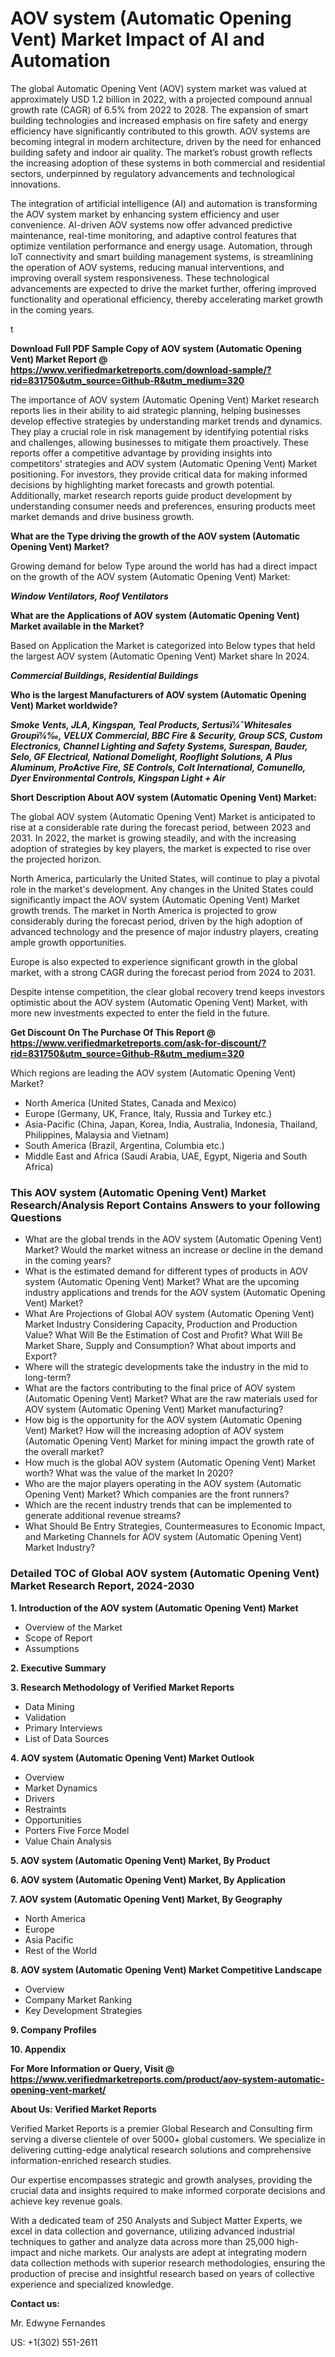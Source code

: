 <meta name="title" content="Global AOV system (Automatic Opening Vent) Market Impact of AI and Automation"><meta name="description" content="The global Automatic Opening Vent (AOV) system market was valued at approximately USD 1.2 billion in 2022, with a projected compound annual growth rate (CAGR) of 6.5% "><meta name="title" content="AOV system (Automatic Opening Vent) Market Size, Share, Scope, Trends, Growth, Opportunities, Analysis, Forecast"><h1>AOV system (Automatic Opening Vent) Market Impact of AI and Automation</h1><p>The global Automatic Opening Vent (AOV) system market was valued at approximately USD 1.2 billion in 2022, with a projected compound annual growth rate (CAGR) of 6.5% from 2022 to 2028. The expansion of smart building technologies and increased emphasis on fire safety and energy efficiency have significantly contributed to this growth. AOV systems are becoming integral in modern architecture, driven by the need for enhanced building safety and indoor air quality. The market’s robust growth reflects the increasing adoption of these systems in both commercial and residential sectors, underpinned by regulatory advancements and technological innovations.</p><p>The integration of artificial intelligence (AI) and automation is transforming the AOV system market by enhancing system efficiency and user convenience. AI-driven AOV systems now offer advanced predictive maintenance, real-time monitoring, and adaptive control features that optimize ventilation performance and energy usage. Automation, through IoT connectivity and smart building management systems, is streamlining the operation of AOV systems, reducing manual interventions, and improving overall system responsiveness. These technological advancements are expected to drive the market further, offering improved functionality and operational efficiency, thereby accelerating market growth in the coming years.</p>t</p><p id="" class=""><strong>Download Full PDF Sample Copy of AOV system (Automatic Opening Vent) Market Report @ <a href="https://www.verifiedmarketreports.com/download-sample/?rid=831750&utm_source=Github-R&utm_medium=320" target="_blank">https://www.verifiedmarketreports.com/download-sample/?rid=831750&utm_source=Github-R&utm_medium=320</a></strong></p><p>The importance of&nbsp;AOV system (Automatic Opening Vent) Market research reports lies in their ability to aid strategic planning, helping businesses develop effective strategies by understanding market trends and dynamics. They play a crucial role in risk management by identifying potential risks and challenges, allowing businesses to mitigate them proactively. These reports offer a competitive advantage by providing insights into competitors' strategies and AOV system (Automatic Opening Vent) Market positioning. For investors, they provide critical data for making informed decisions by highlighting market forecasts and growth potential. Additionally, market research reports guide product development by understanding consumer needs and preferences, ensuring products meet market demands and drive business growth.</p><p><strong>What are the&nbsp;Type driving the growth of the AOV system (Automatic Opening Vent) Market?</strong></p><p id="" class="">Growing demand for below Type around the world has had a direct impact on the growth of the AOV system (Automatic Opening Vent) Market:</p><em><strong>Window Ventilators, Roof Ventilators</strong></em></p><strong>What are the&nbsp;Applications&nbsp;of AOV system (Automatic Opening Vent) Market available in the Market?</strong></p><p id="" class="">Based on Application the Market is categorized into Below types that held the largest AOV system (Automatic Opening Vent) Market share In 2024.</p><em><strong>Commercial Buildings, Residential Buildings</strong></em></p><strong>Who is the largest Manufacturers of AOV system (Automatic Opening Vent) Market worldwide?</strong></p><p><em><strong>Smoke Vents, JLA, Kingspan, Teal Products, Sertusï¼ˆWhitesales Groupï¼‰, VELUX Commercial, BBC Fire & Security, Group SCS, Custom Electronics, Channel Lighting and Safety Systems, Surespan, Bauder, Selo, GF Electrical, National Domelight, Rooflight Solutions, A Plus Aluminum, ProActive Fire, SE Controls, Colt International, Comunello, Dyer Environmental Controls, Kingspan Light + Air</strong></em></p><p id="" class=""><strong>Short Description About AOV system (Automatic Opening Vent) Market:</strong></p><p>The global AOV system (Automatic Opening Vent) Market is anticipated to rise at a considerable rate during the forecast period, between 2023 and 2031. In 2022, the market is growing steadily, and with the increasing adoption of strategies by key players, the market is expected to rise over the projected horizon.</p><p>North America, particularly the United States, will continue to play a pivotal role in the market's development. Any changes in the United States could significantly impact the AOV system (Automatic Opening Vent) Market growth trends. The market in North America is projected to grow considerably during the forecast period, driven by the high adoption of advanced technology and the presence of major industry players, creating ample growth opportunities.</p><p>Europe is also expected to experience significant growth in the global market, with a strong CAGR during the forecast period from 2024 to 2031.</p><p>Despite intense competition, the clear global recovery trend keeps investors optimistic about the AOV system (Automatic Opening Vent) Market, with more new investments expected to enter the field in the future.</p><p id="" class=""><strong>Get Discount On The Purchase Of This Report @ <a href="https://www.verifiedmarketreports.com/ask-for-discount/?rid=831750&utm_source=Github-R&utm_medium=320" target="_blank">https://www.verifiedmarketreports.com/ask-for-discount/?rid=831750&utm_source=Github-R&utm_medium=320</a></strong></p>Which regions are leading the AOV system (Automatic Opening Vent) Market?</p><ul><li>North America (United States, Canada and Mexico)</li><li>Europe (Germany, UK, France, Italy, Russia and Turkey etc.)</li><li>Asia-Pacific (China, Japan, Korea, India, Australia, Indonesia, Thailand, Philippines, Malaysia and Vietnam)</li><li>South America (Brazil, Argentina, Columbia etc.)</li><li>Middle East and Africa (Saudi Arabia, UAE, Egypt, Nigeria and South Africa)</li></ul><h3 id="" class="">This AOV system (Automatic Opening Vent) Market Research/Analysis Report Contains Answers to your following Questions</h3><ul><li>What are the global trends in the AOV system (Automatic Opening Vent) Market? Would the market witness an increase or decline in the demand in the coming years?</li><li>What is the estimated demand for different types of products in AOV system (Automatic Opening Vent) Market? What are the upcoming industry applications and trends for the AOV system (Automatic Opening Vent) Market?</li><li>What Are Projections of Global AOV system (Automatic Opening Vent) Market Industry Considering Capacity, Production and Production Value? What Will Be the Estimation of Cost and Profit? What Will Be Market Share, Supply and Consumption? What about imports and Export?</li><li>Where will the strategic developments take the industry in the mid to long-term?</li><li>What are the factors contributing to the final price of AOV system (Automatic Opening Vent) Market? What are the raw materials used for AOV system (Automatic Opening Vent) Market manufacturing?</li><li>How big is the opportunity for the AOV system (Automatic Opening Vent) Market? How will the increasing adoption of AOV system (Automatic Opening Vent) Market for mining impact the growth rate of the overall market?</li><li>How much is the global AOV system (Automatic Opening Vent) Market worth? What was the value of the market In 2020?</li><li>Who are the major players operating in the AOV system (Automatic Opening Vent) Market? Which companies are the front runners?</li><li>Which are the recent industry trends that can be implemented to generate additional revenue streams?</li><li>What Should Be Entry Strategies, Countermeasures to Economic Impact, and Marketing Channels for AOV system (Automatic Opening Vent) Market Industry?</li></ul><h3 id="" class="">Detailed TOC of Global AOV system (Automatic Opening Vent) Market Research Report, 2024-2030</h3><p id="" class=""><strong>1. Introduction of the AOV system (Automatic Opening Vent) Market</strong></p><ul><li>Overview of the Market</li><li>Scope of Report</li><li>Assumptions</li></ul><p id="" class=""><strong>2. Executive Summary</strong></p><p id="" class=""><strong>3. Research Methodology of Verified Market Reports</strong></p><ul><li>Data Mining</li><li>Validation</li><li>Primary Interviews</li><li>List of Data Sources</li></ul><p id="" class=""><strong>4. AOV system (Automatic Opening Vent) Market Outlook</strong></p><ul><li>Overview</li><li>Market Dynamics</li><li>Drivers</li><li>Restraints</li><li>Opportunities</li><li>Porters Five Force Model</li><li>Value Chain Analysis</li></ul><p id="" class=""><strong>5. AOV system (Automatic Opening Vent) Market, By Product</strong></p><p id="" class=""><strong>6. AOV system (Automatic Opening Vent) Market, By Application</strong></p><p id="" class=""><strong>7. AOV system (Automatic Opening Vent) Market, By Geography</strong></p><ul><li>North America</li><li>Europe</li><li>Asia Pacific</li><li>Rest of the World</li></ul><p id="" class=""><strong>8. AOV system (Automatic Opening Vent) Market Competitive Landscape</strong></p><ul><li>Overview</li><li>Company Market Ranking</li><li>Key Development Strategies</li></ul><p id="" class=""><strong>9. Company Profiles</strong></p><p id="" class=""><strong>10. Appendix</strong></p><p id="" class=""><strong>For More Information or Query, Visit @ <a href="https://www.verifiedmarketreports.com/product/aov-system-automatic-opening-vent-market/" target="_blank">https://www.verifiedmarketreports.com/product/aov-system-automatic-opening-vent-market/</a></strong></p><p id="" class=""><strong>About Us: Verified Market Reports</strong></p><p id="" class="">Verified Market Reports is a premier Global Research and Consulting firm serving a diverse clientele of over 5000+ global customers. We specialize in delivering cutting-edge analytical research solutions and comprehensive information-enriched research studies.</p><p id="" class="">Our expertise encompasses strategic and growth analyses, providing the crucial data and insights required to make informed corporate decisions and achieve key revenue goals.</p><p id="" class="">With a dedicated team of 250 Analysts and Subject Matter Experts, we excel in data collection and governance, utilizing advanced industrial techniques to gather and analyze data across more than 25,000 high-impact and niche markets. Our analysts are adept at integrating modern data collection methods with superior research methodologies, ensuring the production of precise and insightful research based on years of collective experience and specialized knowledge.</p><p id="" class=""><strong>Contact us:</strong></p><p id="" class="">Mr. Edwyne Fernandes</p><p id="" class="">US: +1(302) 551-2611</p>